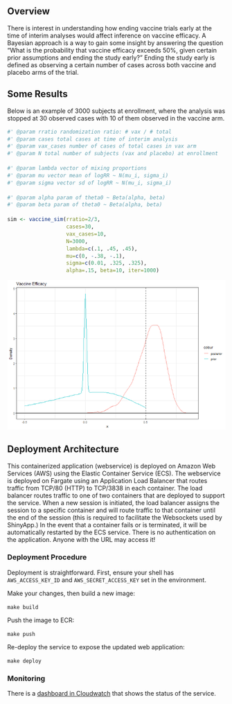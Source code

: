 
## Overview

There is interest in understanding how ending vaccine trials early at
the time of interim analyses would affect inference on vaccine efficacy.
A Bayesian approach is a way to gain some insight by answering the
question “What is the probability that vaccine efficacy exceeds 50%,
given certain prior assumptions and ending the study early?” Ending the
study early is defined as observing a certain number of cases across
both vaccine and placebo arms of the trial.

## Some Results

Below is an example of 3000 subjects at enrollment, where the analysis
was stopped at 30 observed cases with 10 of them observed in the vaccine
arm.

``` r
#' @param rratio randomization ratio: # vax / # total
#' @param cases total cases at time of interim analysis
#' @param vax_cases number of cases of total cases in vax arm
#' @param N total number of subjects (vax and placebo) at enrollment
  
#' @param lambda vector of mixing proportions
#' @param mu vector mean of logRR ~ N(mu_i, sigma_i)
#' @param sigma vector sd of logRR ~ N(mu_i, sigma_i)

#' @param alpha param of theta0 ~ Beta(alpha, beta)
#' @param beta param of theta0 ~ Beta(alpha, beta)
  
sim <- vaccine_sim(rratio=2/3, 
                   cases=30, 
                   vax_cases=10, 
                   N=3000, 
                   lambda=c(.1, .45, .45), 
                   mu=c(0, -.38, -.1), 
                   sigma=c(0.01, .325, .325), 
                   alpha=.15, beta=10, iter=1000)
```

![](ve_posterior.png)

## Deployment Architecture
This containerized application (webservice) is deployed on Amazon Web Services (AWS) using the Elastic Container Service (ECS). The webservice is deployed on Fargate using an Application Load Balancer that routes traffic from TCP/80 (HTTP) to TCP/3838 in each container. The load balancer routes traffic to one of two containers that are deployed to support the service. When a new session is initiated, the load balancer assigns the session to a specific container and will route traffic to that container until the end of the session (this is required to facilitate the Websockets used by ShinyApp.) In the event that a container fails or is terminated, it will be automatically restarted by the ECS service. There is no authentication on the application. Anyone with the URL may access it!

### Deployment Procedure
Deployment is straightforward. First, ensure your shell has `AWS_ACCESS_KEY_ID` and `AWS_SECRET_ACCESS_KEY` set in the environment.

Make your changes, then build a new image:

`make build`

Push the image to ECR:

`make push`

Re-deploy the service to expose the updated web application:

`make deploy`

### Monitoring
There is a [dashboard in Cloudwatch](https://us-east-2.console.aws.amazon.com/cloudwatch/home?region=us-east-2#dashboards:name=Vaccine-Efficacy-Webservice;start=PT12H) that shows the status of the service.

